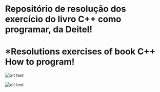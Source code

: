 # Repositório de resolução dos exercício do livro C++ como programar, da Deitel!
# *Resolutions exercises of book C++ How to program!

![alt text](https://github.com/DiegoVieiras/cpp.io/blob/master/c%2B%2Bhoutoprogram.jpg)

![alt text](https://github.com/DiegoVieiras/cpp.io/blob/master/Screenshot%20from%202020-08-29%2022-59-09.png)
